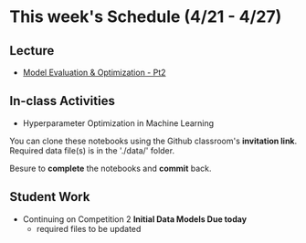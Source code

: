 # This week's Schedule (4/21 - 4/27)

## Lecture
+ [Model Evaluation & Optimization - Pt2](https://docs.google.com/presentation/d/1yEz9rPOu_-kHn1eCOPfB4VR8D2o5TKDNppJjW0MMf3s/edit?usp=sharing)

## In-class Activities
+ Hyperparameter Optimization in Machine Learning

You can clone these notebooks using the Github classroom's __invitation link__.
Required data file(s) is in the './data/' folder.

Besure to __complete__ the notebooks and __commit__ back.

## Student Work
+ Continuing on Competition 2 __Initial Data Models Due today__
  + required files to be updated
